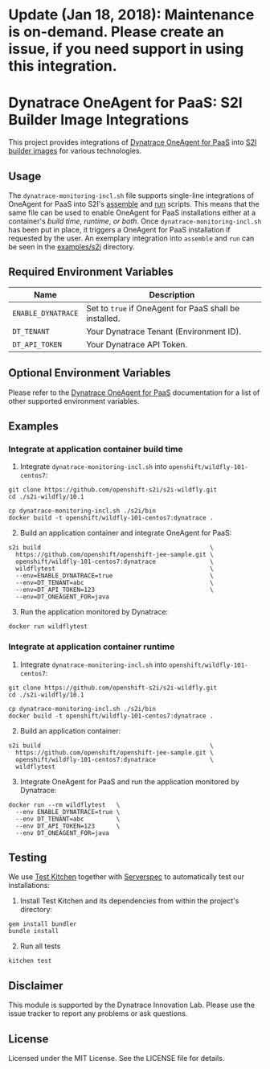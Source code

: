 # Update (Jan 18, 2018): Maintenance is on-demand. Please create an issue, if you need support in using this integration.

# Dynatrace OneAgent for PaaS: S2I Builder Image Integrations

This project provides integrations of [Dynatrace OneAgent for PaaS](https://github.com/dynatrace-innovationlab/oneagent-paas-install) into [S2I builder images](https://github.com/openshift/source-to-image/blob/master/docs/builder_image.md) for various technologies.

## Usage

The `dynatrace-monitoring-incl.sh` file supports single-line integrations of OneAgent for PaaS into S2I's [assemble](https://github.com/openshift/source-to-image/blob/master/docs/builder_image.md#assemble) and [run](https://github.com/openshift/source-to-image/blob/master/docs/builder_image.md#run) scripts. This means that the same file can be used to enable OneAgent for PaaS installations either at a container's *build time*, *runtime*, *or both*. Once `dynatrace-monitoring-incl.sh` has been put in place, it triggers a OneAgent for PaaS installation if requested by the user. An exemplary integration into `assemble` and `run` can be seen in the [examples/s2i](https://github.com/dynatrace-innovationlab/oneagent-paas-s2i-integrations/tree/master/examples/s2i) directory.

## Required Environment Variables

| Name               | Description                                            |
|--------------------|--------------------------------------------------------|
| `ENABLE_DYNATRACE` | Set to `true` if OneAgent for PaaS shall be installed. |
| `DT_TENANT`        | Your Dynatrace Tenant (Environment ID).                |
| `DT_API_TOKEN`     | Your Dynatrace API Token.                              |

## Optional Environment Variables

Please refer to the [Dynatrace OneAgent for PaaS](https://github.com/dynatrace-innovationlab/oneagent-paas-install) documentation for a list of other supported environment variables.

## Examples

### Integrate at application container build time

1) Integrate `dynatrace-monitoring-incl.sh` into `openshift/wildfly-101-centos7`:

```
git clone https://github.com/openshift-s2i/s2i-wildfly.git
cd ./s2i-wildfly/10.1

cp dynatrace-monitoring-incl.sh ./s2i/bin
docker build -t openshift/wildfly-101-centos7:dynatrace .
```

2) Build an application container and integrate OneAgent for PaaS:

```
s2i build                                               \
  https://github.com/openshift/openshift-jee-sample.git \
  openshift/wildfly-101-centos7:dynatrace               \
  wildflytest                                           \
  --env=ENABLE_DYNATRACE=true                           \
  --env=DT_TENANT=abc                                   \
  --env=DT_API_TOKEN=123                                \
  --env=DT_ONEAGENT_FOR=java
```

3) Run the application monitored by Dynatrace:

```
docker run wildflytest
```

### Integrate at application container runtime

1) Integrate `dynatrace-monitoring-incl.sh` into `openshift/wildfly-101-centos7`:

```
git clone https://github.com/openshift-s2i/s2i-wildfly.git
cd ./s2i-wildfly/10.1

cp dynatrace-monitoring-incl.sh ./s2i/bin
docker build -t openshift/wildfly-101-centos7:dynatrace .
```

2) Build an application container:

```
s2i build                                               \
  https://github.com/openshift/openshift-jee-sample.git \
  openshift/wildfly-101-centos7:dynatrace               \
  wildflytest
```

3) Integrate OneAgent for PaaS and run the application monitored by Dynatrace:

```
docker run --rm wildflytest   \
  --env ENABLE_DYNATRACE=true \
  --env DT_TENANT=abc         \
  --env DT_API_TOKEN=123      \
  --env DT_ONEAGENT_FOR=java
```

## Testing

We use [Test Kitchen](http://kitchen.ci) together with [Serverspec](http://serverspec.org) to automatically test our installations:

1) Install Test Kitchen and its dependencies from within the project's directory:

```
gem install bundler
bundle install
```

2) Run all tests

```
kitchen test
```

## Disclaimer

This module is supported by the Dynatrace Innovation Lab. Please use the issue tracker to report any problems or ask questions.

## License

Licensed under the MIT License. See the LICENSE file for details.
